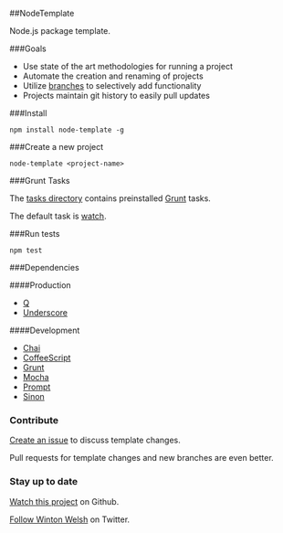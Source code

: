 ##NodeTemplate

Node.js package template.

###Goals

* Use state of the art methodologies for running a project
* Automate the creation and renaming of projects
* Utilize [branches](https://github.com/winton/node-template/branches) to selectively add functionality
* Projects maintain git history to easily pull updates

###Install

	npm install node-template -g

###Create a new project

	node-template <project-name>

###Grunt Tasks

The [tasks directory](https://github.com/winton/node-template/tree/master/tasks) contains preinstalled [Grunt](http://gruntjs.com) tasks.

The default task is [watch](https://github.com/winton/node-template/blob/master/tasks/watch.coffee).

###Run tests

	npm test

###Dependencies

####Production

* [Q](https://github.com/kriskowal/q)
* [Underscore](http://documentcloud.github.com/underscore)

####Development

* [Chai](http://chaijs.com)
* [CoffeeScript](http://coffeescript.org)
* [Grunt](http://gruntjs.com)
* [Mocha](http://visionmedia.github.com/mocha)
* [Prompt](https://github.com/flatiron/prompt)
* [Sinon](http://sinonjs.org)

### Contribute

[Create an issue](https://github.com/winton/node-template/issues/new) to discuss template changes.

Pull requests for template changes and new branches are even better.

### Stay up to date

[Watch this project](https://github.com/winton/node-template#) on Github.

[Follow Winton Welsh](http://twitter.com/intent/user?screen_name=wintonius) on Twitter.